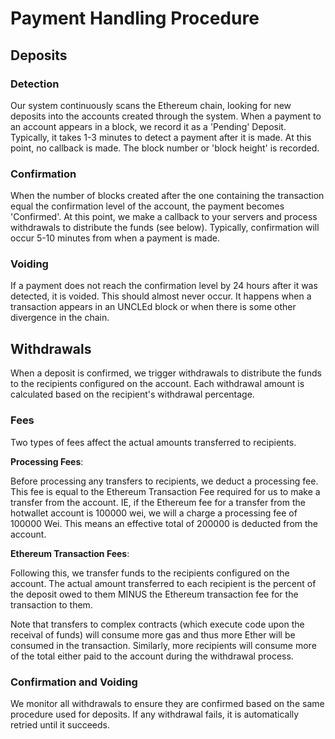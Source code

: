 # Payment Handling Procedure

## Deposits

### Detection

Our system continuously scans the Ethereum chain, looking for new deposits into the accounts created through the system. When a payment to an account appears in a block, we record it as a 'Pending' Deposit. Typically, it takes 1-3 minutes to detect a payment after it is made. At this point, no callback is made. The block number or 'block height' is recorded.

### Confirmation

When the number of blocks created after the one containing the transaction equal the confirmation level of the account, the payment becomes 'Confirmed'. At this point, we make a callback to your servers and process withdrawals to distribute the funds (see below). Typically, confirmation will occur 5-10 minutes from when a payment is made.

### Voiding

If a payment does not reach the confirmation level by 24 hours after it was detected, it is voided. This should almost never occur. It happens when a transaction appears in an UNCLEd block or when there is some other divergence in the chain.

## Withdrawals

When a deposit is confirmed, we trigger withdrawals to distribute the funds to the recipients configured on the account. Each withdrawal amount is calculated based on the recipient's withdrawal percentage. 

### Fees

Two types of fees affect the actual amounts transferred to recipients. 

**Processing Fees**:

  Before processing any transfers to recipients, we deduct a processing fee. This fee is equal to the Ethereum Transaction Fee required for us to make a transfer from the account. IE, if the Ethereum fee for a transfer from the hotwallet account is 100000 wei, we will a charge a processing fee of 100000 Wei. This means an effective total of 200000 is deducted from the account.

**Ethereum Transaction Fees**:

  Following this, we transfer funds to the recipients configured on the account. The actual amount transferred to each recipient is the percent of the deposit owed to them MINUS the Ethereum transaction fee for the transaction to them. 

<aside class="notice">
  Note that transfers to complex contracts (which execute code upon the receival of funds) will consume more gas and thus more Ether will be consumed in the transaction. Similarly, more recipients will consume more of the total either paid to the account during the withdrawal process.
</aside>

### Confirmation and Voiding

We monitor all withdrawals to ensure they are confirmed based on the same procedure used for deposits. If any withdrawal fails, it is automatically retried until it succeeds. 






